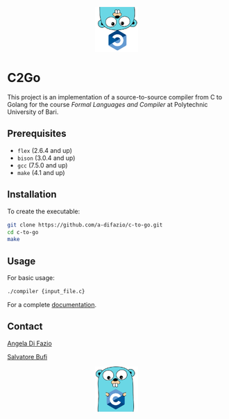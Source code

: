 <p align="center">
<img src="img\gopher2.png" alt="gopher1" width="100" />
</p>

# C2Go

This project is an implementation of a source-to-source compiler from C to Golang for the course *Formal Languages and Compiler* at Polytechnic University of Bari.

## Prerequisites

- `flex` (2.6.4 and up)
- `bison` (3.0.4 and up)
- `gcc` (7.5.0 and up)
- `make` (4.1 and up)

## Installation

To create the executable:

```bash
git clone https://github.com/a-difazio/c-to-go.git
cd c-to-go
make
```

## Usage

For basic usage:

```bash
./compiler {input_file.c}
```

For a complete [documentation](https://github.com/a-difazio/c-to-go/tree/master/doc).

## Contact

[Angela Di Fazio](mailto:angela_933@hotmail.it)

[Salvatore Bufi](mailto:bufi.salvatore.94@gmail.com)

<p align="center">
<img src="img\gopher1.png" alt="gopher1" width="100" />
</p>

